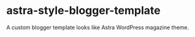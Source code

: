 # astra-style-blogger-template
A custom blogger template looks like Astra WordPress magazine theme.
